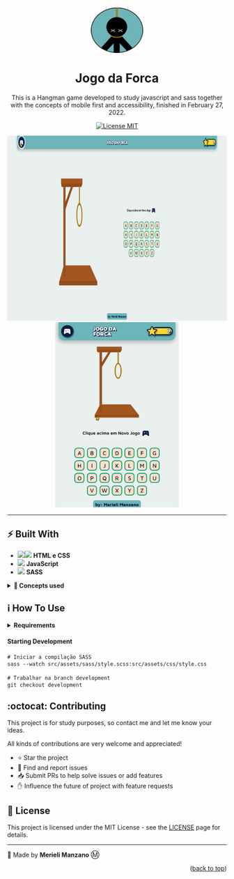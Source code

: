 <h1 align="center">
    <br>
    <img src="src/assets/img/settings/logo.png" alt="hangman game logo" width="120">
    <br>
    <br>
    Jogo da Forca
</h1>

<p align="center">This is a Hangman game developed to study javascript and sass together with the concepts of mobile first and accessibility, finished in February 27, 2022.</p>

<p align="center">
  <a href="https://opensource.org/licenses/MIT">
    <img src="https://img.shields.io/badge/License-MIT-blue.svg" alt="License MIT">
  </a>
</p>

<div align="center">
  <img src="src/assets/img/settings/desktop-win-lose.gif" alt="Demonstração da execução do jogo da forca no desktop" height="425">
  <img src="src/assets/img/settings/mobile-lose.gif" alt="Demonstração da execução do jogo da forca no mobile" height="425">
</div>

<hr/>

## ⚡ Built With
- <img src="https://img.icons8.com/color/50/000000/html-5.png"  width="20px"/><img src="https://img.icons8.com/color/48/000000/css3.png" width="20px"/> **HTML e CSS**
- <img src="https://img.icons8.com/color/48/000000/javascript--v1.png"  width="20px"/> **JavaScript**
- <img src="https://img.icons8.com/color/48/000000/sass-avatar.png" width="20px"/> **SASS**

<details>
<summary><strong>📑 Concepts used</strong></summary>

  - Mobile-first
  - Responsividade
  - Acessibilidade

</details>

## ℹ️ How To Use

<details>
<summary> <strong>Requirements</strong> </summary>

##### To clone and run the project:
- Git

##### To Develop:
- Git
- Sass
</details>

#### Starting Development
```
# Iniciar a compilação SASS
sass --watch src/assets/sass/style.scss:src/assets/css/style.css

# Trabalhar na branch development
git checkout development
```

## :octocat: Contributing

This project is for study purposes, so contact me and let me know your ideas.

All kinds of contributions are very welcome and appreciated!
   - ⭐️ Star the project
   - 🐛 Find and report issues
   - 📥 Submit PRs to help solve issues or add features
   - ✋ Influence the future of project with feature requests

## 🔖 License

This project is licensed under the MIT License - see the [LICENSE](https://opensource.org/licenses/MIT) page for details.

-------------------------------------

🤍 Made by <strong>Merieli Manzano</strong> Ⓜ

<p align="right">(<a href="#top">back to top</a>)</p>